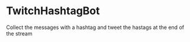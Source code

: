 # TwitchHashtagBot
Collect the messages with a hashtag and tweet the hastags at the end of the stream
